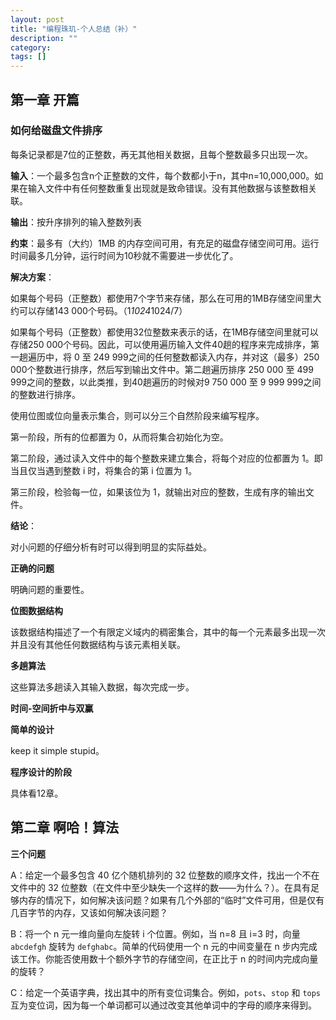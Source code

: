```yaml
---
layout: post
title: "编程珠玑-个人总结（补）"
description: ""
category:
tags: []
---
```


## 第一章 开篇

### 如何给磁盘文件排序

每条记录都是7位的正整数，再无其他相关数据，且每个整数最多只出现一次。

**输入**：一个最多包含n个正整数的文件，每个数都小于n，其中n=10,000,000。如果在输入文件中有任何整数重复出现就是致命错误。没有其他数据与该整数相关联。

**输出**：按升序排列的输入整数列表

**约束**：最多有（大约）1MB 的内存空间可用，有充足的磁盘存储空间可用。运行时间最多几分钟，运行时间为10秒就不需要进一步优化了。

**解决方案**：

如果每个号码（正整数）都使用7个字节来存储，那么在可用的1MB存储空间里大约可以存储143 000个号码。（1*1024*1024/7）

如果每个号码（正整数）都使用32位整数来表示的话，在1MB存储空间里就可以存储250 000个号码。因此，可以使用遍历输入文件40趟的程序来完成排序，第一趟遍历中，将 0 至 249 999之间的任何整数都读入内存，并对这（最多）250 000个整数进行排序，然后写到输出文件中。第二趟遍历排序 250 000 至 499 999之间的整数，以此类推，到40趟遍历的时候对9 750 000 至 9 999 999之间的整数进行排序。

使用位图或位向量表示集合，则可以分三个自然阶段来编写程序。

第一阶段，所有的位都置为 0，从而将集合初始化为空。

第二阶段，通过读入文件中的每个整数来建立集合，将每个对应的位都置为 1。即当且仅当遇到整数 i 时，将集合的第 i 位置为 1。

第三阶段，检验每一位，如果该位为 1，就输出对应的整数，生成有序的输出文件。

**结论**：

对小问题的仔细分析有时可以得到明显的实际益处。

**正确的问题**

明确问题的重要性。

**位图数据结构**

该数据结构描述了一个有限定义域内的稠密集合，其中的每一个元素最多出现一次并且没有其他任何数据结构与该元素相关联。

**多趟算法**

这些算法多趟读入其输入数据，每次完成一步。

**时间-空间折中与双赢**

**简单的设计**

keep it simple stupid。

**程序设计的阶段**

具体看12章。


## 第二章 啊哈！算法

**三个问题**

A：给定一个最多包含 40 亿个随机排列的 32 位整数的顺序文件，找出一个不在文件中的 32 位整数（在文件中至少缺失一个这样的数——为什么？）。在具有足够内存的情况下，如何解决该问题？如果有几个外部的“临时”文件可用，但是仅有几百字节的内存，又该如何解决该问题？

B：将一个 n 元一维向量向左旋转 i 个位置。例如，当 n=8 且 i=3 时，向量 `abcdefgh` 旋转为 `defghabc`。简单的代码使用一个 n 元的中间变量在 n 步内完成该工作。你能否使用数十个额外字节的存储空间，在正比于 n 的时间内完成向量的旋转？

C：给定一个英语字典，找出其中的所有变位词集合。例如，`pots`、`stop` 和 `tops` 互为变位词，因为每一个单词都可以通过改变其他单词中的字母的顺序来得到。




























